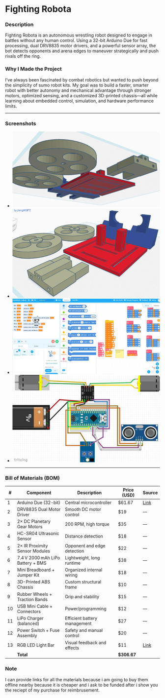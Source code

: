 # Fighting Robota

### Description  
Fighting Robota is an autonomous wrestling robot designed to engage in battles without any human control. Using a 32-bit Arduino Due for fast processing, dual DRV8835 motor drivers, and a powerful sensor array, the bot detects opponents and arena edges to maneuver strategically and push rivals off the ring.

### Why I Made the Project  
I’ve always been fascinated by combat robotics but wanted to push beyond the simplicity of sumo robot kits. My goal was to build a faster, smarter robot with better autonomy and mechanical advantage through stronger motors, optimized sensing, and a customized 3D-printed chassis—all while learning about embedded control, simulation, and hardware performance limits.

---

### Screenshots  
- ![alt text](imag/image.png)
- ![alt text](imag/image2.png)
- ![alt text](imag/image1.png)
- ![alt text](imag/circuits15.webp)

---

### Bill of Materials (BOM)

| # | Component                           | Description                                      | Price (USD) | Source |
|---|-------------------------------------|--------------------------------------------------|-------------|--------|
| 1 | Arduino Due (32-bit)               | Central microcontroller                          | $61.67      | [Link](https://store.arduino.cc/products/arduino-due) |
| 2 | DRV8835 Dual Motor Driver          | Smooth DC motor control                          | $19         | — |
| 3 | 2× DC Planetary Gear Motors        | 200 RPM, high torque                             | $35         | — |
| 4 | HC-SR04 Ultrasonic Sensor          | Distance detection                               | $18         | — |
| 5 | 2× IR Proximity Sensor Modules     | Opponent and edge detection                      | $22         | — |
| 6 | 7.4 V 2000 mAh LiPo Battery + BMS  | Lightweight, long runtime                        | $38         | — |
| 7 | Mini Breadboard + Jumper Kit       | Organized internal wiring                        | $18         | — |
| 8 | 3D-Printed ABS Chassis             | Custom structural frame                          | $10         | — |
| 9 | Rubber Wheels + Traction Bands     | Grip and stability                               | $15         | — |
|10 | USB Mini Cable + Connectors        | Power/programming                                | $12         | — |
|11 | LiPo Charger (balanced)            | Efficient battery management                     | $27         | — |
|12 | Power Switch + Fuse Assembly       | Safety and manual control                        | $20         | — |
|13 | RGB LED Light Bar                  | Visual feedback and effects                      | $11         | [Link](https://www.amazon.eg/-/en/10M-70W-Light-Remote-Control/dp/B09S41M1LZ) |
|   | **Total**                          |                                                  | **$306.67** |        |

### Note
I can provide links for all the materials because i am going to buy them offline nearby because it is cheaper and i ask to be funded after i show you the reciept of my purchase for reimbrusement.
